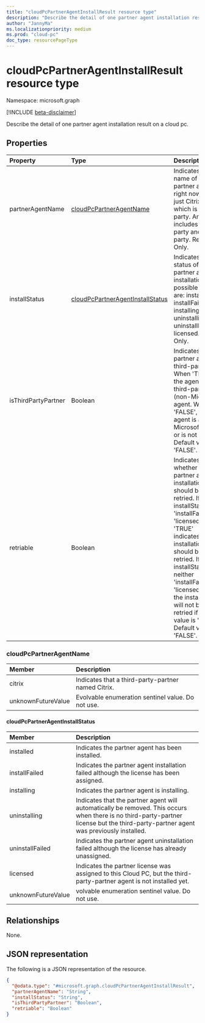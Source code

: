 ```yaml
---
title: "cloudPcPartnerAgentInstallResult resource type"
description: "Describe the detail of one partner agent installation result on a cloud pc."
author: "JannyMa"
ms.localizationpriority: medium
ms.prod: "cloud-pc"
doc_type: resourcePageType
---
```


# cloudPcPartnerAgentInstallResult resource type

Namespace: microsoft.graph

[!INCLUDE [beta-disclaimer](../../includes/beta-disclaimer.md)]

Describe the detail of one partner agent installation result on a cloud pc.

## Properties

|Property|Type|Description|
|:---|:---|:---|
|partnerAgentName|[cloudPcPartnerAgentName](#cloudpcpartneragentname)|Indicates the name of a partner agent, right now it's just Citrix, which is third-party. And it includes first-party and third-party. Read-Only.|
|installStatus|[cloudPcPartnerAgentInstallStatus](#cloudpcpartneragentinstallstatus)|Indicates the status of a partner agent installation, possible value are: installed, installFailed, installing, uninstalling, uninstallFailed, licensed. Read-Only.|
|isThirdPartyPartner|Boolean|Indicates if the partner agent is third-party. When 'TRUE', the agent is a third-party (non-Microsoft) agent.  When 'FALSE', the agent is a Microsoft agent or is not known.  Default value is 'FALSE'.|
|retriable|Boolean|Indicates whether the partner agent installation should be retried. If the installStatus is 'installFailed' or 'licensed' then 'TRUE' indicates the installation should be retried.  If the installStatus is neither 'installFailed'nor 'licensed' then the installation will not be retried if the value is 'FALSE'. Default value is 'FALSE'.|

### cloudPcPartnerAgentName

|Member|Description|
|:---|:---|
|citrix|Indicates that a third-party-partner named Citrix.|
|unknownFutureValue|Evolvable enumeration sentinel value. Do not use.|

#### cloudPcPartnerAgentInstallStatus

|Member|Description|
|:---|:---|
|installed|Indicates the partner agent has been installed.|
|installFailed|Indicates the partner agent installation failed although the license has been assigned.|
|installing|Indicates the partner agent is installing.|
|uninstalling|Indicates that the partner agent will automatically be removed.  This occurs when there is no third-party-partner license but the third-party-partner agent was previously installed.|
|uninstallFailed|Indicates the partner agent uninstallation failed although the license has already unassigned.|
|licensed|Indicates the partner license was assigned to this Cloud PC, but the third-party-partner agent is not installed yet.|
|unknownFutureValue|volvable enumeration sentinel value. Do not use.|

## Relationships

None.

## JSON representation

The following is a JSON representation of the resource.
<!-- {
  "blockType": "resource",
  "@odata.type": "microsoft.graph.cloudPcPartnerAgentInstallResult"
}
-->

``` json
{
  "@odata.type": "#microsoft.graph.cloudPcPartnerAgentInstallResult",
  "partnerAgentName": "String",
  "installStatus": "String",
  "isThirdPartyPartner": "Boolean",
  "retriable": "Boolean"
}
```
